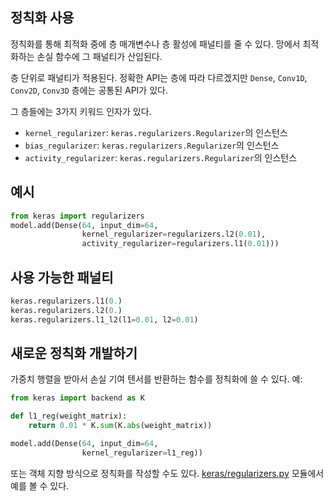 ## 정칙화 사용

정칙화를 통해 최적화 중에 층 매개변수나 층 활성에 패널티를 줄 수 있다. 망에서 최적화하는 손실 함수에 그 패널티가 산입된다.

층 단위로 패널티가 적용된다. 정확한 API는 층에 따라 다르겠지만 `Dense`, `Conv1D`, `Conv2D`, `Conv3D` 층에는 공통된 API가 있다.

그 층들에는 3가지 키워드 인자가 있다.

- `kernel_regularizer`: `keras.regularizers.Regularizer`의 인스턴스
- `bias_regularizer`: `keras.regularizers.Regularizer`의 인스턴스
- `activity_regularizer`: `keras.regularizers.Regularizer`의 인스턴스


## 예시

```python
from keras import regularizers
model.add(Dense(64, input_dim=64,
                kernel_regularizer=regularizers.l2(0.01),
                activity_regularizer=regularizers.l1(0.01)))
```

## 사용 가능한 패널티

```python
keras.regularizers.l1(0.)
keras.regularizers.l2(0.)
keras.regularizers.l1_l2(l1=0.01, l2=0.01)
```

## 새로운 정칙화 개발하기

가중치 행렬을 받아서 손실 기여 텐서를 반환하는 함수를 정칙화에 쓸 수 있다. 예:

```python
from keras import backend as K

def l1_reg(weight_matrix):
    return 0.01 * K.sum(K.abs(weight_matrix))

model.add(Dense(64, input_dim=64,
                kernel_regularizer=l1_reg))
```

또는 객체 지향 방식으로 정칙화를 작성할 수도 있다.
[keras/regularizers.py](https://github.com/keras-team/keras/blob/master/keras/regularizers.py) 모듈에서 예를 볼 수 있다.
